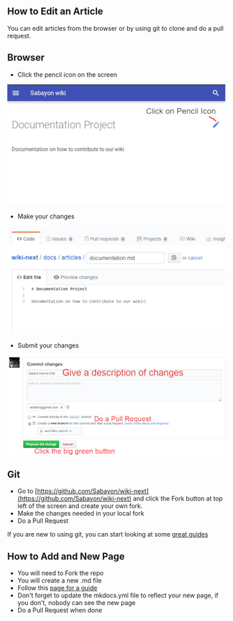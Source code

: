 ## How to Edit an Article

You can edit articles from the browser or by using git to clone and do a pull request.

## Browser

* Click the pencil icon on the screen

![Step 1](../img/doc1-1.jpg)

* Make your changes

![Step 2](../img/doc2-1.jpg)

* Submit your changes

![Step 3](../img/doc3-1.jpg)


## Git

* Go to [https://github.com/Sabayon/wiki-next](https://github.com/Sabayon/wiki-next) and click the Fork button at top left of the screen and create your own fork.
* Make the changes needed in your local fork
* Do a Pull Request

If you are new to using git, you can start looking at some [great guides](https://guides.github.com/activities/hello-world/)

## How to Add and New Page

* You will need to Fork the repo 
* You will create a new .md file
* Follow this [page for a guide](https://www.mkdocs.org/user-guide/writing-your-docs/#file-layout)
* Don't forget to update the mkdocs.yml file to reflect your new page, if you don't, nobody can see the new page
* Do a Pull Request when done
